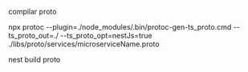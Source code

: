compilar proto

npx protoc --plugin=./node_modules/.bin/protoc-gen-ts_proto.cmd --ts_proto_out=./ --ts_proto_opt=nestJs=true ./libs/proto/services/microserviceName.proto

nest build proto